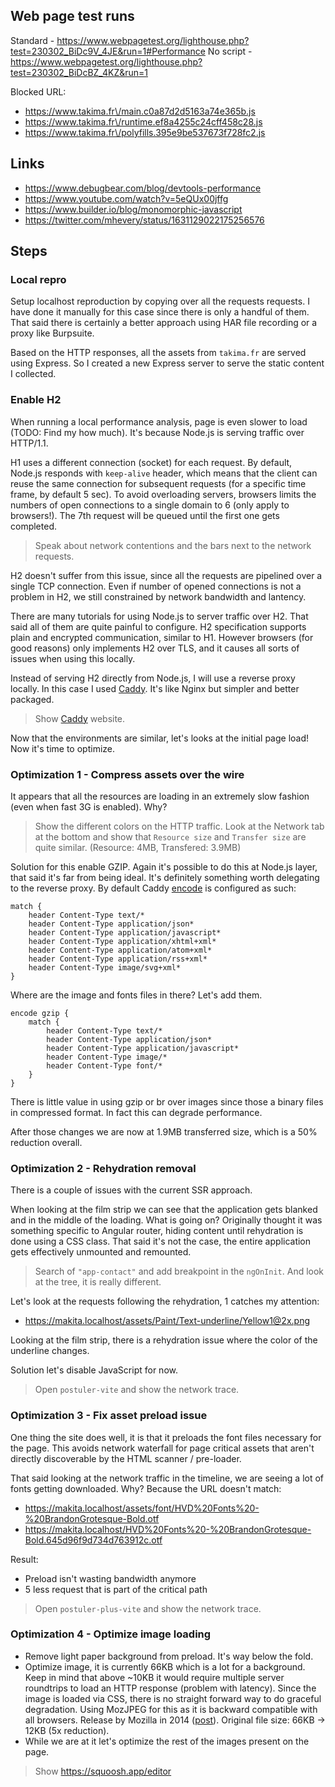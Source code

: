 ## Web page test runs

Standard - https://www.webpagetest.org/lighthouse.php?test=230302_BiDc9V_4JE&run=1#Performance
No script - https://www.webpagetest.org/lighthouse.php?test=230302_BiDcBZ_4KZ&run=1

Blocked URL:
- https://www.takima.fr\/main.c0a87d2d5163a74e365b.js
- https://www.takima.fr\/runtime.ef8a4255c24cff458c28.js
- https://www.takima.fr\/polyfills.395e9be537673f728fc2.js

## Links

- https://www.debugbear.com/blog/devtools-performance
- https://www.youtube.com/watch?v=5eQUx00jffg
- https://www.builder.io/blog/monomorphic-javascript
- https://twitter.com/mhevery/status/1631129022175256576

## Steps

### Local repro

Setup localhost reproduction by copying over all the requests requests. I have done it manually for this case since there is only a handful of them. That said there is certainly a better approach using HAR file recording or a proxy like Burpsuite.

Based on the HTTP responses, all the assets from `takima.fr` are served using Express. So I created a new Express server to serve the static content I collected.

### Enable H2

When running a local performance analysis, page is even slower to load (TODO: Find my how much). It's because Node.js is serving traffic over HTTP/1.1. 

H1 uses a different connection (socket) for each request. By default, Node.js responds with `keep-alive` header, which means that the client can reuse the same connection for subsequent requests (for a specific time frame, by default 5 sec). To avoid overloading servers, browsers limits the numbers of open connections to a single domain to 6 (only apply to browsers!). The 7th request will be queued until the first one gets completed.

> Speak about network contentions and the bars next to the network requests. 

H2 doesn't suffer from this issue, since all the requests are pipelined over a single TCP connection. Even if number of opened connections is not a problem in H2, we still constrained by network bandwidth and lantency.

There are many tutorials for using Node.js to server traffic over H2. That said all of them are quite painful to configure. H2 specification supports plain and encrypted communication, similar to H1. However browsers (for good reasons) only implements H2 over TLS, and it causes all sorts of issues when using this locally. 

Instead of serving H2 directly from Node.js, I will use a reverse proxy locally. In this case I used [Caddy](https://caddyserver.com/). It's like Nginx but simpler and better packaged.

> Show [Caddy](https://caddyserver.com/) website.

Now that the environments are similar, let's looks at the initial page load! Now it's time to optimize.

### Optimization 1 - Compress assets over the wire

It appears that all the resources are loading in an extremely slow fashion (even when fast 3G is enabled). Why?

> Show the different colors on the HTTP traffic. 
> Look at the Network tab at the bottom and show that `Resource size` and `Transfer size` are quite similar. (Resource: 4MB, Transfered: 3.9MB)

Solution for this enable GZIP. Again it's possible to do this at Node.js layer, that said it's far from being ideal. It's definitely something worth delegating to the reverse proxy. By default Caddy [encode](https://caddyserver.com/docs/caddyfile/directives/encode) is configured as such:

```
match {
    header Content-Type text/*
    header Content-Type application/json*
    header Content-Type application/javascript*
    header Content-Type application/xhtml+xml*
    header Content-Type application/atom+xml*
    header Content-Type application/rss+xml*
    header Content-Type image/svg+xml*
}
```

Where are the image and fonts files in there? Let's add them.

```
encode gzip {
    match {
        header Content-Type text/*
        header Content-Type application/json*
        header Content-Type application/javascript*
        header Content-Type image/*
        header Content-Type font/*
    }
}
```

There is little value in using gzip or br over images since those a binary files in compressed format. In fact this can degrade performance.

After those changes we are now at 1.9MB transferred size, which is a 50% reduction overall. 

### Optimization 2 - Rehydration removal

There is a couple of issues with the current SSR approach.

When looking at the film strip we can see that the application gets blanked and in the middle of the loading. What is going on? Originally thought it was something specific to Angular router, hiding content until rehydration is done using a CSS class. That said it's not the case, the entire application gets effectively unmounted and remounted. 

> Search of `"app-contact"` and add breakpoint in the `ngOnInit`. And look at the tree, it is really different.

Let's look at the requests following the rehydration, 1 catches my attention:
- https://makita.localhost/assets/Paint/Text-underline/Yellow1@2x.png

Looking at the film strip, there is a rehydration issue where the color of the underline changes.

Solution let's disable JavaScript for now.

> Open `postuler-vite` and show the network trace.

### Optimization 3 - Fix asset preload issue

One thing the site does well, it is that it preloads the font files necessary for the page. This avoids network waterfall for page critical assets that aren't directly discoverable by the HTML scanner / pre-loader. 

That said looking at the network traffic in the timeline, we are seeing a lot of fonts getting downloaded. Why? Because the URL doesn't match:
- https://makita.localhost/assets/font/HVD%20Fonts%20-%20BrandonGrotesque-Bold.otf
- https://makita.localhost/HVD%20Fonts%20-%20BrandonGrotesque-Bold.645d96f9d734d763912c.otf

Result:
- Preload isn't wasting bandwidth anymore
- 5 less request that is part of the critical path

> Open `postuler-plus-vite` and show the network trace.

### Optimization 4 - Optimize image loading

- Remove light paper background from preload. It's way below the fold.
- Optimize image, it is currently 66KB which is a lot for a background. Keep in mind that above ~10KB it would require multiple server roundtrips to load an HTTP response (problem with latency). Since the image is loaded via CSS, there is no straight forward way to do graceful degradation. Using MozJPEG for this as it is backward compatible with all browsers. Release by Mozilla in 2014 ([post](https://research.mozilla.org/2014/03/05/introducing-the-mozjpeg-project/)). Original file size: 66KB -> 12KB (5x reduction).
- While we are at it let's optimize the rest of the images present on the page.

> Show https://squoosh.app/editor

